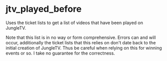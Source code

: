 # jtv_played_before
 Uses the ticket lists to get a list of videos that have been played on JungleTV.

Note that this list is in no way or form comprehensive. Errors can and will occur, additionally the ticket lists that this relies on don't date back to the initial creation of JungleTV. Thus be careful when relying on this for winning events or so. I take no guarantee for the correctness. 